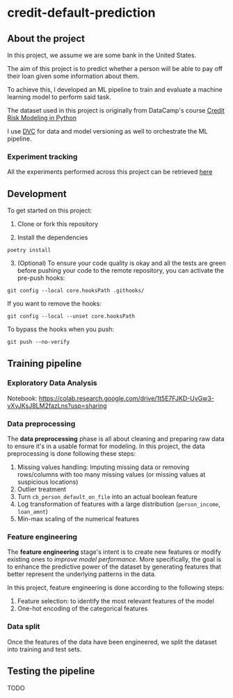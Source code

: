 # credit-default-prediction

## About the project

In this project, we assume we are some bank in the United States.

The aim of this project is to predict whether a person will be able to pay off their loan given some information about them.

To achieve this, I developed an ML pipeline to train and evaluate a machine learning model to perform said task.

The dataset used in this project is originally from DataCamp's course [Credit Risk Modeling in Python](https://app.datacamp.com/learn/courses/credit-risk-modeling-in-python)

I use [DVC](https://dvc.org/) for data and model versioning as well to orchestrate the ML pipeline.

### Experiment tracking

All the experiments performed across this project can be retrieved [here](https://studio.dvc.ai/user/ericdasse28/projects/credit-default-prediction-r4c9vq41ky)

## Development

To get started on this project:

1. Clone or fork this repository

2. Install the dependencies

```
poetry install
```

3. (Optional) To ensure your code quality is okay and all the tests are green before pushing your code to the remote repository, you can activate the pre-push hooks:

```
git config --local core.hooksPath .githooks/
```

If you want to remove the hooks:

```
git config --local --unset core.hooksPath
```

To bypass the hooks when you push:

```
git push --no-verify
```

## Training pipeline

### Exploratory Data Analysis

Notebook: https://colab.research.google.com/drive/1t5E7FJKD-UvGw3-vXyJKsJ8LM2fazLns?usp=sharing

### Data preprocessing

The **data preprocessing** phase is all about cleaning and preparing raw data to ensure it's in a usable format for modeling. In this project, the data preprocessing is done following these steps:

1. Missing values handling: Imputing missing data or removing rows/columns with too many missing values (or missing values at suspicious locations)
2. Outlier treatment
3. Turn `cb_person_default_on_file` into an actual boolean feature
4. Log transformation of features with a large distribution (`person_income`, `loan_amnt`)
5. Min-max scaling of the numerical features

### Feature engineering

The **feature engineering** stage's intent is to create new features or modify existing
ones to _improve model performance_. More specifically, the goal is to enhance the
predictive power of the dataset by generating features that better represent the
underlying patterns in the data.

In this project, feature engineering is done according to the following steps:

1. Feature selection: to identify the most relevant features of the model
2. One-hot encoding of the categorical features

### Data split

Once the features of the data have been engineered, we split the dataset into training and test sets.

## Testing the pipeline

TODO
